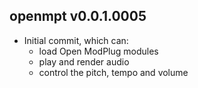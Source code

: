 openmpt v0.0.1.0005
-------------

  * Initial commit, which can:
    * load Open ModPlug modules
    * play and render audio
    * control the pitch, tempo and volume